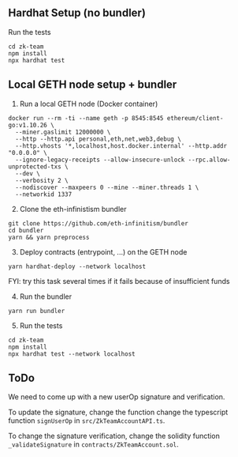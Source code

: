 ## Hardhat Setup (no bundler)

Run the tests

```
cd zk-team
npm install
npx hardhat test
```

## Local GETH node setup + bundler

1. Run a local GETH node (Docker container)

```
docker run --rm -ti --name geth -p 8545:8545 ethereum/client-go:v1.10.26 \
  --miner.gaslimit 12000000 \
  --http --http.api personal,eth,net,web3,debug \
  --http.vhosts '*,localhost,host.docker.internal' --http.addr "0.0.0.0" \
  --ignore-legacy-receipts --allow-insecure-unlock --rpc.allow-unprotected-txs \
  --dev \
  --verbosity 2 \
  --nodiscover --maxpeers 0 --mine --miner.threads 1 \
  --networkid 1337
```

2. Clone the eth-infinistism bundler

```
git clone https://github.com/eth-infinitism/bundler
cd bundler
yarn && yarn preprocess
```

3. Deploy contracts (entrypoint, ...) on the GETH node

```
yarn hardhat-deploy --network localhost
```

FYI: try this task several times if it fails because of insufficient funds

4. Run the bundler

```
yarn run bundler
```

5. Run the tests

```
cd zk-team
npm install
npx hardhat test --network localhost
```

## ToDo

We need to come up with a new userOp signature and verification. 

To update the signature, change the function change the typescript function  `signUserOp` in `src/ZkTeamAccountAPI.ts`. 

To change the signature verification, change the solidity function  `_validateSignature` in `contracts/ZkTeamAccount.sol`. 